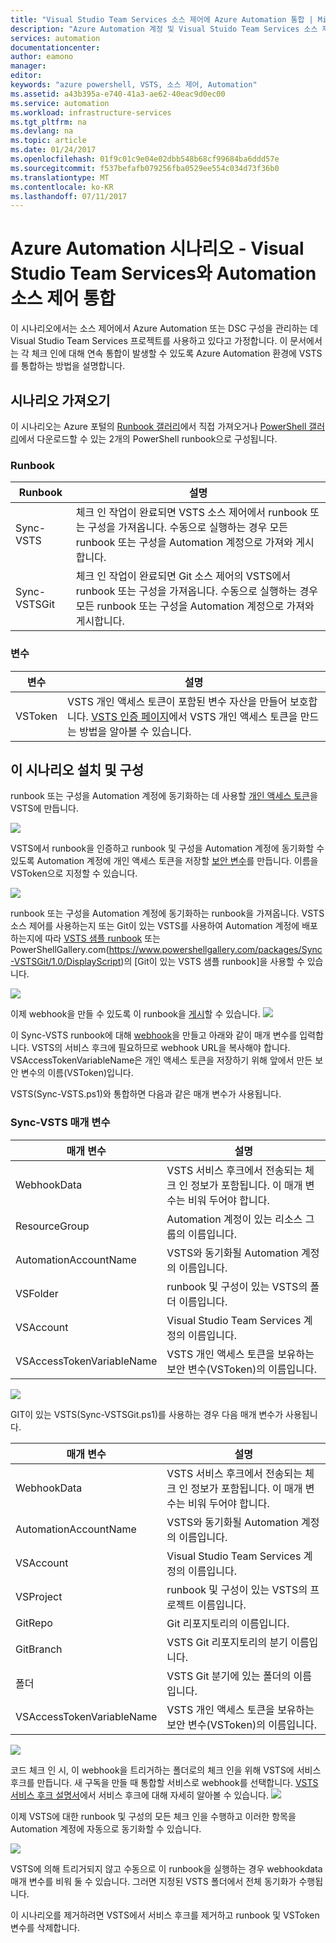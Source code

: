 ```yaml
---
title: "Visual Studio Team Services 소스 제어에 Azure Automation 통합 | Microsoft Docs"
description: "Azure Automation 계정 및 Visual Stuido Team Services 소스 제어와의 통합 설정을 안내하는 시나리오입니다."
services: automation
documentationcenter: 
author: eamono
manager: 
editor: 
keywords: "azure powershell, VSTS, 소스 제어, Automation"
ms.assetid: a43b395a-e740-41a3-ae62-40eac9d0ec00
ms.service: automation
ms.workload: infrastructure-services
ms.tgt_pltfrm: na
ms.devlang: na
ms.topic: article
ms.date: 01/24/2017
ms.openlocfilehash: 01f9c01c9e04e02dbb548b68cf99684ba6ddd57e
ms.sourcegitcommit: f537befafb079256fba0529ee554c034d73f36b0
ms.translationtype: MT
ms.contentlocale: ko-KR
ms.lasthandoff: 07/11/2017
---
```

# <a name="azure-automation-scenario---automation-source-control-integration-with-visual-studio-team-services"></a>Azure Automation 시나리오 - Visual Studio Team Services와 Automation 소스 제어 통합

이 시나리오에서는 소스 제어에서 Azure Automation 또는 DSC 구성을 관리하는 데 Visual Studio Team Services 프로젝트를 사용하고 있다고 가정합니다.
이 문서에서는 각 체크 인에 대해 연속 통합이 발생할 수 있도록 Azure Automation 환경에 VSTS를 통합하는 방법을 설명합니다.

## <a name="getting-the-scenario"></a>시나리오 가져오기

이 시나리오는 Azure 포털의 [Runbook 갤러리](automation-runbook-gallery.md)에서 직접 가져오거나 [PowerShell 갤러리](https://www.powershellgallery.com)에서 다운로드할 수 있는 2개의 PowerShell runbook으로 구성됩니다.

### <a name="runbooks"></a>Runbook

Runbook | 설명| 
--------|------------|
Sync-VSTS | 체크 인 작업이 완료되면 VSTS 소스 제어에서 runbook 또는 구성을 가져옵니다. 수동으로 실행하는 경우 모든 runbook 또는 구성을 Automation 계정으로 가져와 게시합니다.| 
Sync-VSTSGit | 체크 인 작업이 완료되면 Git 소스 제어의 VSTS에서 runbook 또는 구성을 가져옵니다. 수동으로 실행하는 경우 모든 runbook 또는 구성을 Automation 계정으로 가져와 게시합니다.|

### <a name="variables"></a>변수

변수 | 설명|
-----------|------------|
VSToken | VSTS 개인 액세스 토큰이 포함된 변수 자산을 만들어 보호합니다. [VSTS 인증 페이지](https://www.visualstudio.com/en-us/docs/integrate/get-started/auth/overview)에서 VSTS 개인 액세스 토큰을 만드는 방법을 알아볼 수 있습니다. 
## <a name="installing-and-configuring-this-scenario"></a>이 시나리오 설치 및 구성

runbook 또는 구성을 Automation 계정에 동기화하는 데 사용할 [개인 액세스 토큰](https://www.visualstudio.com/en-us/docs/integrate/get-started/auth/overview)을 VSTS에 만듭니다.

![](media/automation-scenario-source-control-integration-with-VSTS/VSTSPersonalToken.png) 

VSTS에서 runbook을 인증하고 runbook 및 구성을 Automation 계정에 동기화할 수 있도록 Automation 계정에 개인 액세스 토큰을 저장할 [보안 변수](automation-variables.md)를 만듭니다. 이름을 VSToken으로 지정할 수 있습니다. 

![](media/automation-scenario-source-control-integration-with-VSTS/VSTSTokenVariable.png)

runbook 또는 구성을 Automation 계정에 동기화하는 runbook을 가져옵니다. VSTS 소스 제어를 사용하는지 또는 Git이 있는 VSTS를 사용하여 Automation 계정에 배포하는지에 따라 [VSTS 샘플 runbook](https://www.powershellgallery.com/packages/Sync-VSTS/1.0/DisplayScript) 또는 PowerShellGallery.com(https://www.powershellgallery.com/packages/Sync-VSTSGit/1.0/DisplayScript)의 [Git이 있는 VSTS 샘플 runbook]을 사용할 수 있습니다.

![](media/automation-scenario-source-control-integration-with-VSTS/VSTSPowerShellGallery.png)

이제 webhook을 만들 수 있도록 이 runbook을 [게시](automation-creating-importing-runbook.md#publishing-a-runbook)할 수 있습니다. 
![](media/automation-scenario-source-control-integration-with-VSTS/VSTSPublishRunbook.png)

이 Sync-VSTS runbook에 대해 [webhook](automation-webhooks.md)을 만들고 아래와 같이 매개 변수를 입력합니다. VSTS의 서비스 후크에 필요하므로 webhook URL을 복사해야 합니다. VSAccessTokenVariableName은 개인 액세스 토큰을 저장하기 위해 앞에서 만든 보안 변수의 이름(VSToken)입니다. 

VSTS(Sync-VSTS.ps1)와 통합하면 다음과 같은 매개 변수가 사용됩니다.
### <a name="sync-vsts-parameters"></a>Sync-VSTS 매개 변수

매개 변수 | 설명| 
--------|------------|
WebhookData | VSTS 서비스 후크에서 전송되는 체크 인 정보가 포함됩니다. 이 매개 변수는 비워 두어야 합니다.| 
ResourceGroup | Automation 계정이 있는 리소스 그룹의 이름입니다.|
AutomationAccountName | VSTS와 동기화될 Automation 계정의 이름입니다.|
VSFolder | runbook 및 구성이 있는 VSTS의 폴더 이름입니다.|
VSAccount | Visual Studio Team Services 계정의 이름입니다.| 
VSAccessTokenVariableName | VSTS 개인 액세스 토큰을 보유하는 보안 변수(VSToken)의 이름입니다.| 


![](media/automation-scenario-source-control-integration-with-VSTS/VSTSWebhook.png)

GIT이 있는 VSTS(Sync-VSTSGit.ps1)를 사용하는 경우 다음 매개 변수가 사용됩니다.

매개 변수 | 설명|
--------|------------|
WebhookData | VSTS 서비스 후크에서 전송되는 체크 인 정보가 포함됩니다. 이 매개 변수는 비워 두어야 합니다.| ResourceGroup | Automation 계정이 있는 리소스 그룹의 이름입니다.|
AutomationAccountName | VSTS와 동기화될 Automation 계정의 이름입니다.|
VSAccount | Visual Studio Team Services 계정의 이름입니다.|
VSProject | runbook 및 구성이 있는 VSTS의 프로젝트 이름입니다.|
GitRepo | Git 리포지토리의 이름입니다.|
GitBranch | VSTS Git 리포지토리의 분기 이름입니다.|
폴더 | VSTS Git 분기에 있는 폴더의 이름입니다.|
VSAccessTokenVariableName | VSTS 개인 액세스 토큰을 보유하는 보안 변수(VSToken)의 이름입니다.|

![](media/automation-scenario-source-control-integration-with-VSTS/VSTSGitWebhook.png)

코드 체크 인 시, 이 webhook을 트리거하는 폴더로의 체크 인을 위해 VSTS에 서비스 후크를 만듭니다. 새 구독을 만들 때 통합할 서비스로 webhook를 선택합니다. [VSTS 서비스 후크 설명서](https://www.visualstudio.com/en-us/docs/marketplace/integrate/service-hooks/get-started)에서 서비스 후크에 대해 자세히 알아볼 수 있습니다.
![](media/automation-scenario-source-control-integration-with-VSTS/VSTSServiceHook.png)

이제 VSTS에 대한 runbook 및 구성의 모든 체크 인을 수행하고 이러한 항목을 Automation 계정에 자동으로 동기화할 수 있습니다.

![](media/automation-scenario-source-control-integration-with-VSTS/VSTSSyncRunbookOutput.png)

VSTS에 의해 트리거되지 않고 수동으로 이 runbook을 실행하는 경우 webhookdata 매개 변수를 비워 둘 수 있습니다. 그러면 지정된 VSTS 폴더에서 전체 동기화가 수행됩니다.

이 시나리오를 제거하려면 VSTS에서 서비스 후크를 제거하고 runbook 및 VSToken 변수를 삭제합니다.
